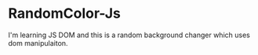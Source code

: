 # RandomColor-Js
I'm learning JS DOM and this is a random background changer which uses dom manipulaiton.